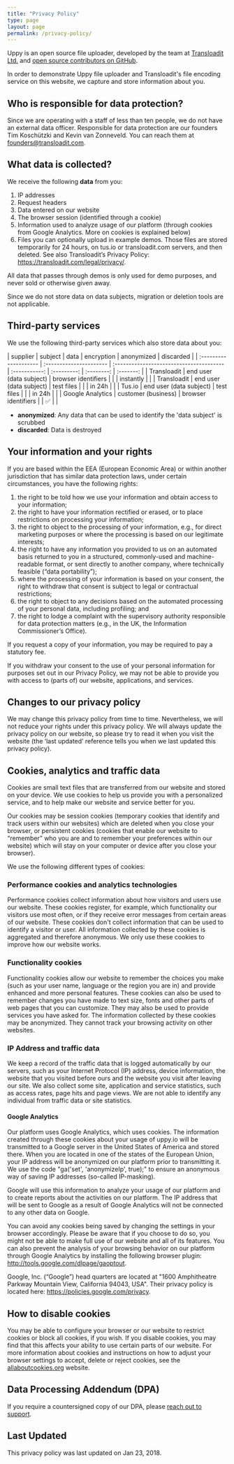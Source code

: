 ```yaml
---
title: "Privacy Policy"
type: page
layout: page
permalink: /privacy-policy/
---
```


Uppy is an open source file uploader, developed by the team at [Transloadit Ltd.](https://transloadit.com) and [open source contributors on GitHub](https://github.com/transloadit/uppy/graphs/contributors).

In order to demonstrate Uppy file uploader and Transloadit's file encoding service on this website, we capture and store information about you.

## Who is responsible for data protection?

Since we are operating with a staff of less than ten people, we do not have an external data officer. Responsible for data protection are our founders Tim Koschützki and Kevin van Zonneveld. You can reach them at <a href="mailto:founders@transloadit.com">founders@transloadit.com</a>.

## What data is collected?

We receive the following **data** from you:

1. IP addresses
2. Request headers
3. Data entered on our website
4. The browser session (identified through a cookie)
5. Information used to analyze usage of our platform (through cookies from Google Analytics. More on cookies is explained below)
6. Files you can optionally upload in example demos. Those files are stored temporarily for 24 hours, on tus.io or transloadit.com servers, and then deleted. See also Transloadit’s Privacy Policy: https://transloadit.com/legal/privacy/.

All data that passes through demos is only used for demo purposes, and never sold or otherwise given away.

Since we do not store data on data subjects, migration or deletion tools are not applicable.

## Third-party services

We use the following third-party services which also store data about you:

| supplier              | subject                 | data                                     | encryption    | anonymized  | discarded  |
| :-------------------- | :---------------------- | :--------------------------------------- | :-----------: | :---------: | :--------: | :-------: |
| Transloadit           | end user (data subject) | browser identifiers                      |               |             | instantly  |           |
| Transloadit           | end user (data subject) | test files                      |               |             | in 24h  |           |
| Tus.io           | end user (data subject) | test files                      |               |             | in 24h  |           |
| Google Analytics      | customer (business)     | browser identifiers                      |               | ✅                      |           |

- **anonymized**: Any data that can be used to identify the 'data subject' is scrubbed
- **discarded**: Data is destroyed

## Your information and your rights

If you are based within the EEA (European Economic Area) or within another jurisdiction that has similar data protection laws, under certain circumstances, you have the following rights:

1. the right to be told how we use your information and obtain access to your information;
1. the right to have your information rectified or erased, or to place restrictions on processing your information;
1. the right to object to the processing of your information, e.g., for direct marketing purposes or where the processing is based on our legitimate interests;
1. the right to have any information you provided to us on an automated basis returned to you in a structured, commonly-used and machine-readable format, or sent directly to another company, where technically feasible (“data portability”);
1. where the processing of your information is based on your consent, the right to withdraw that consent is subject to legal or contractual restrictions;
1. the right to object to any decisions based on the automated processing of your personal data, including profiling; and
1. the right to lodge a complaint with the supervisory authority responsible for data protection matters (e.g., in the UK, the Information Commissioner’s Office).

If you request a copy of your information, you may be required to pay a statutory fee.

If you withdraw your consent to the use of your personal information for purposes set out in our Privacy Policy, we may not be able to provide you with access to (parts of) our website, applications, and services.

## Changes to our privacy policy

We may change this privacy policy from time to time. Nevertheless, we will not reduce your rights under this privacy policy. We will always update the privacy policy on our website, so please try to read it when you visit the website (the ‘last updated’ reference tells you when we last updated this privacy policy).

## Cookies, analytics and traffic data

Cookies are small text files that are transferred from our website and stored on your device. We use cookies to help us provide you with a personalized service, and to help make our website and service better for you.

Our cookies may be session cookies (temporary cookies that identify and track users within our websites) which are deleted when you close your browser, or persistent cookies (cookies that enable our website to “remember” who you are and to remember your preferences within our website) which will stay on your computer or device after you close your browser).

We use the following different types of cookies:

### Performance cookies and analytics technologies

Performance cookies collect information about how visitors and users use our website. These cookies register, for example, which functionality our visitors use most often, or if they receive error messages from certain areas of our website. These cookies don't collect information that can be used to identify a visitor or user. All information collected by these cookies is aggregated and therefore anonymous. We only use these cookies to improve how our website works.

### Functionality cookies

Functionality cookies allow our website to remember the choices you make (such as your user name, language or the region you are in) and provide enhanced and more personal features. These cookies can also be used to remember changes you have made to text size, fonts and other parts of web pages that you can customize. They may also be used to provide services you have asked for. The information collected by these cookies may be anonymized. They cannot track your browsing activity on other websites.

### IP Address and traffic data

We keep a record of the traffic data that is logged automatically by our servers, such as your Internet Protocol (IP) address, device information, the website that you visited before ours and the website you visit after leaving our site. We also collect some site, application and service statistics, such as access rates, page hits and page views. We are not able to identify any individual from traffic data or site statistics.

#### Google Analytics

Our platform uses Google Analytics, which uses cookies. The information created through these cookies about your usage of uppy.io will be transmitted to a Google server in the United States of America and stored there. When you are located in one of the states of the European Union, your IP address will be anonymized on our platform prior to transmitting it. We use the code "ga('set', 'anonymizeIp', true);" to ensure an anonymous way of saving IP addresses (so-called IP-masking).

Google will use this information to analyze your usage of our platform and to create reports about the activities on our platform. The IP address that will be sent to Google as a result of Google Analytics will not be connected to any other data on Google.

You can avoid any cookies being saved by changing the settings in your browser accordingly. Please be aware that if you choose to do so, you might not be able to make full use of our website and all of its features. You can also prevent the analysis of your browsing behavior on our platform through Google Analytics by installing the following browser plugin: http://tools.google.com/dlpage/gaoptout.

Google, Inc. (“Google”)	head quarters are located at "1600 Amphitheatre Parkway Mountain View, California 94043, USA".
Their privacy policy is located here: https://policies.google.com/privacy.

## How to disable cookies

You may be able to configure your browser or our website to restrict cookies or block all cookies, if you wish. If you disable cookies, you may find that this affects your ability to use certain parts of our website. For more information about cookies and instructions on how to adjust your browser settings to accept, delete or reject cookies, see the [allaboutcookies.org](http://allaboutcookies.org) website.

## Data Processing Addendum (DPA)

If you require a countersigned copy of our DPA, please  <a href="mailto:hello@transloadit.com?subject=I+request+a+countersigned+copy+of+your+DPA" onclick="Intercom('showNewMessage', 'Hi, I\'d like to request a countersigned copy of your DPA'); return false;">reach out to support</a>.

## Last Updated

This privacy policy was last updated on Jan 23, 2018.
